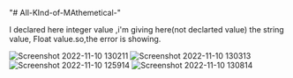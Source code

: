 "# All-KInd-of-MAthemetical-" 



I  declared here integer value ,i'm giving here(not declarted value) the string value, Float value.so,the error is showing.







![Screenshot 2022-11-10 130211](https://user-images.githubusercontent.com/116792869/201041332-aaa7c40b-24ad-46c9-a1c6-cb6f991f6727.png)
![Screenshot 2022-11-10 130313](https://user-images.githubusercontent.com/116792869/201041671-dd60371a-7bea-4dc4-b106-5ecbe92667b4.png)
![Screenshot 2022-11-10 125914](https://user-images.githubusercontent.com/116792869/201043565-405b599f-639e-4f7e-bb6f-f406bc2d38ae.png)
![Screenshot 2022-11-10 130814](https://user-images.githubusercontent.com/116792869/201043627-b03e932a-f051-474d-96c3-b17dc50bec2b.png)




